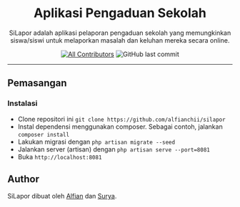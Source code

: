 <h1 align="center">Aplikasi Pengaduan Sekolah</h1>

<p align="center">SiLapor adalah aplikasi pelaporan pengaduan sekolah yang memungkinkan siswa/siswi untuk melaporkan masalah dan keluhan mereka secara online.</p>

<div align="center">

[![All Contributors](https://img.shields.io/github/contributors/alfianchii/silapor)](https://github.com/alfianchii/silapor/graphs/contributors)
![GitHub last commit](https://img.shields.io/github/last-commit/alfianchii/silapor)

</div>

---

## Pemasangan

### Instalasi

-   Clone repositori ini `git clone https://github.com/alfianchii/silapor`
-   Instal dependensi menggunakan composer. Sebagai contoh, jalankan `composer install`
-   Lakukan migrasi dengan `php artisan migrate --seed`
-   Jalankan server (artisan) dengan `php artisan serve --port=8081`
-   Buka `http://localhost:8081`

## Author

SiLapor dibuat oleh <a href="https://instagram.com/alfianchii">Alfian</a> dan <a href="https://instagram.com/nata_ardhana">Surya</a>.
